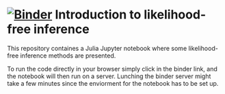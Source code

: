 # [![Binder](https://mybinder.org/badge.svg)](https://mybinder.org/v2/gh/SamuelWiqvist/introlikelihoodfree/master) Introduction to likelihood-free inference 

This  repository containes a Julia Jupyter notebook where some likelihood-free inference methods are presented. 

To run the code directly in your browser simply click in the binder link, and the notebook will then run on a server. Lunching the binder server might take a few minutes since the enviorment for the notebook has to be set up. 
